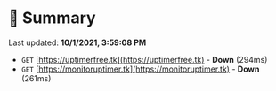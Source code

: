 # 📖 Summary
Last updated: **10/1/2021, 3:59:08 PM**

- `GET` [https://uptimerfree.tk](https://uptimerfree.tk) - **Down** (294ms)
- `GET` [https://monitoruptimer.tk](https://monitoruptimer.tk) - **Down** (261ms)
